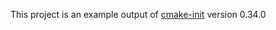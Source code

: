 This project is an example output of
[cmake-init](https://github.com/friendlyanon/cmake-init) version 0.34.0
